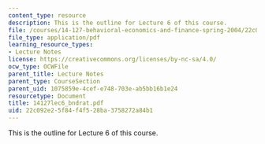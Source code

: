 ```yaml
---
content_type: resource
description: This is the outline for Lecture 6 of this course.
file: /courses/14-127-behavioral-economics-and-finance-spring-2004/22c092e25f84f4f528ba3758272a84b1_14127lec6_bndrat.pdf
file_type: application/pdf
learning_resource_types:
- Lecture Notes
license: https://creativecommons.org/licenses/by-nc-sa/4.0/
ocw_type: OCWFile
parent_title: Lecture Notes
parent_type: CourseSection
parent_uid: 1075859e-4cef-e748-703e-ab5bb16b1e24
resourcetype: Document
title: 14127lec6_bndrat.pdf
uid: 22c092e2-5f84-f4f5-28ba-3758272a84b1
---
```

This is the outline for Lecture 6 of this course.